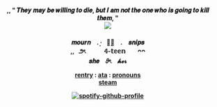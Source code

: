 <div align='center'> 
 <b> ,, " 𝑻𝒉𝒆𝒚 𝒎𝒂𝒚 𝒃𝒆 𝒘𝒊𝒍𝒍𝒊𝒏𝒈 𝒕𝒐 𝒅𝒊𝒆, 𝒃𝒖𝒕 𝑰 𝒂𝒎 𝒏𝒐𝒕 𝒕𝒉𝒆 𝒐𝒏𝒆 𝒘𝒉𝒐 𝒊𝒔 𝒈𝒐𝒊𝒏𝒈 𝒕𝒐 𝒌𝒊𝒍𝒍 𝒕𝒉𝒆𝒎, " <br>
 <img src='https://giffiles.alphacoders.com/219/219211.gif'

   <br>　　<br>
<b> 𝒎𝒐𝒖𝒓𝒏　. ·͙⠀𖧧̣̥⠀ .　𝒔𝒏𝒊𝒑𝒔 <br>
  <b> ,, ‎ ‎ ౨ৎ　　　𝟜-𝕥𝕖𝕖𝕟　　ᴖᴖ <br>
  <b> 𝒔𝒉𝒆　𝜗ৎ　𝓱𝓮𝓻 <br>

 
 <a href="https://rentry.co/artoriasdotcom">rentry</a> : <a href="https://mourn.atabook.org">ata</a> : <a href="https://en.pronouns.page/@wolfknight">pronouns</a>
<br><a href="https://steamcommunity.com/profiles/76561199478007567/">steam</a><br>

<a>[![spotify-github-profile](https://spotify-github-profile.kittinanx.com/api/view?uid=4c896szxutrf5al0jz5t36o0j&cover_image=true&theme=natemoo-re&show_offline=false&background_color=121212&interchange=false&bar_color=839295&bar_color_cover=false)](https://github.com/kittinan/spotify-github-profile)</a>

